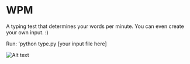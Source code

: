 WPM
===

A typing test that determines your words per minute. You can even create your own input. :)

Run:
'python type.py [your input file here]

![Alt text](http://i307.photobucket.com/albums/nn284/xLitoRayRay/test_zpscec30719.png "WPM")
